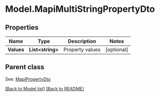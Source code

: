 # Model.MapiMultiStringPropertyDto
## Properties
Name | Type | Description | Notes
------------ | ------------- | ------------- | -------------
**Values** | **List&lt;string&gt;** | Property values              | [optional] 

## Parent class

See: [MapiPropertyDto](MapiPropertyDto.md)

[[Back to Model list]](Models.doc) [[Back to README]](README.md)


